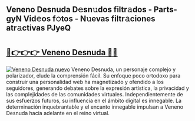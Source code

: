 ## Veneno Desnuda D𝚎sn𝚞dos filtr𝚊dos - Parts-gyN Vid𝚎os f𝚘tos - N𝚞evas filtr𝚊ciones atr𝚊ctivas PJyeQ

# <h2><a href="http://mb0jb6r.tromn.icu/?c=Veneno+Desnuda">🔗👉👉👉 Veneno Desnuda 🔗🔗</a></h2>

[![Veneno Desnuda nuevo](https://i.imgur.com/pEAQMta.gif)](http://mb0jb6r.tromn.icu/?c=Veneno+Desnuda)
Veneno Desnuda, un personaje complejo y polarizador, elude la comprensión fácil. Su enfoque poco ortodoxo para construir una personalidad web ha magnetizado y ofendido a los seguidores, generando debates sobre la expresión artística, la privacidad y las complejidades de las comunidades virtuales. Independientemente de sus esfuerzos futuros, su influencia en el ámbito digital es innegable. La determinación inquebrantable y el encanto innegable impulsan a Veneno Desnuda hacia adelante en el reino virtual.
